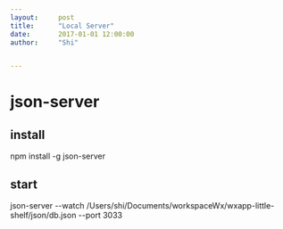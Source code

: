 ```yaml
---
layout:     post
title:      "Local Server"
date:       2017-01-01 12:00:00
author:     "Shi"


---
```




# json-server

## install

npm install -g json-server

## start

json-server --watch /Users/shi/Documents/workspaceWx/wxapp-little-shelf/json/db.json --port 3033
